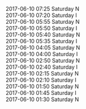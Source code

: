 2017-06-10 07:25 Saturday  N  
2017-06-10 07:20 Saturday  I  
2017-06-10 05:55 Saturday  N  
2017-06-10 05:50 Saturday  I  
2017-06-10 05:40 Saturday  N  
2017-06-10 05:35 Saturday  I  
2017-06-10 04:05 Saturday  N  
2017-06-10 04:00 Saturday  I  
2017-06-10 02:50 Saturday  N  
2017-06-10 02:40 Saturday  I  
2017-06-10 02:15 Saturday  N  
2017-06-10 02:10 Saturday  I  
2017-06-10 01:50 Saturday  N  
2017-06-10 01:45 Saturday  I  
2017-06-10 01:30 Saturday  N  
